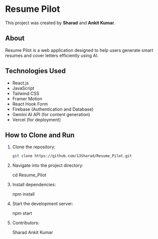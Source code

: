 # Resume Pilot

This project was created by **Sharad** and **Ankit Kumar**.

## About

Resume Pilot is a web application designed to help users generate smart resumes and cover letters efficiently using AI.

## Technologies Used

- React.js  
- JavaScript  
- Tailwind CSS  
- Framer Motion  
- React Hook Form  
- Firebase (Authentication and Database)  
- Gemini AI API (for content generation)  
- Vercel (for deployment)  

## How to Clone and Run

1. Clone the repository:

   ```bash
   git clone https://github.com/13Sharad/Resume_Pilot.git
   
2. Navigate into the project directory:


      cd Resume_Pilot


3. Install dependencies:


      npm install


4. Start the development server:


      npm start


5. Contributors:

      Sharad
      Ankit Kumar
